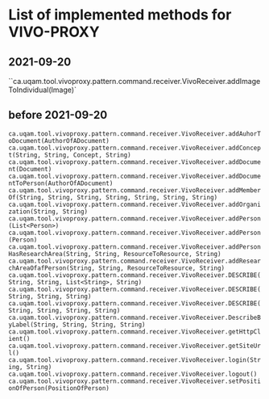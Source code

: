 # List of implemented methods for VIVO-PROXY
## 2021-09-20

``ca.uqam.tool.vivoproxy.pattern.command.receiver.VivoReceiver.addImageToIndividual(Image)`

## before 2021-09-20

`ca.uqam.tool.vivoproxy.pattern.command.receiver.VivoReceiver.addAuhorToDocument(AuthorOfADocument)`
`ca.uqam.tool.vivoproxy.pattern.command.receiver.VivoReceiver.addConcept(String, String, Concept, String)`
`ca.uqam.tool.vivoproxy.pattern.command.receiver.VivoReceiver.addDocument(Document)`
`ca.uqam.tool.vivoproxy.pattern.command.receiver.VivoReceiver.addDocumentToPerson(AuthorOfADocument)`
`ca.uqam.tool.vivoproxy.pattern.command.receiver.VivoReceiver.addMemberOf(String, String, String, String, String, String, String)`
`ca.uqam.tool.vivoproxy.pattern.command.receiver.VivoReceiver.addOrganization(String, String)`
`ca.uqam.tool.vivoproxy.pattern.command.receiver.VivoReceiver.addPerson(List<Person>)`
`ca.uqam.tool.vivoproxy.pattern.command.receiver.VivoReceiver.addPerson(Person)`
`ca.uqam.tool.vivoproxy.pattern.command.receiver.VivoReceiver.addPersonHasResearchArea(String, String, ResourceToResource, String)`
`ca.uqam.tool.vivoproxy.pattern.command.receiver.VivoReceiver.addResearchAreaOfafPerson(String, String, ResourceToResource, String)`
`ca.uqam.tool.vivoproxy.pattern.command.receiver.VivoReceiver.DESCRIBE(String, String, List<String>, String)`
`ca.uqam.tool.vivoproxy.pattern.command.receiver.VivoReceiver.DESCRIBE(String, String, String)`
`ca.uqam.tool.vivoproxy.pattern.command.receiver.VivoReceiver.DESCRIBE(String, String, String, String)`
`ca.uqam.tool.vivoproxy.pattern.command.receiver.VivoReceiver.DescribeByLabel(String, String, String, String)`
`ca.uqam.tool.vivoproxy.pattern.command.receiver.VivoReceiver.getHttpClient()`
`ca.uqam.tool.vivoproxy.pattern.command.receiver.VivoReceiver.getSiteUrl()`
`ca.uqam.tool.vivoproxy.pattern.command.receiver.VivoReceiver.login(String, String)`
`ca.uqam.tool.vivoproxy.pattern.command.receiver.VivoReceiver.logout()`
`ca.uqam.tool.vivoproxy.pattern.command.receiver.VivoReceiver.setPositionOfPerson(PositionOfPerson)` 